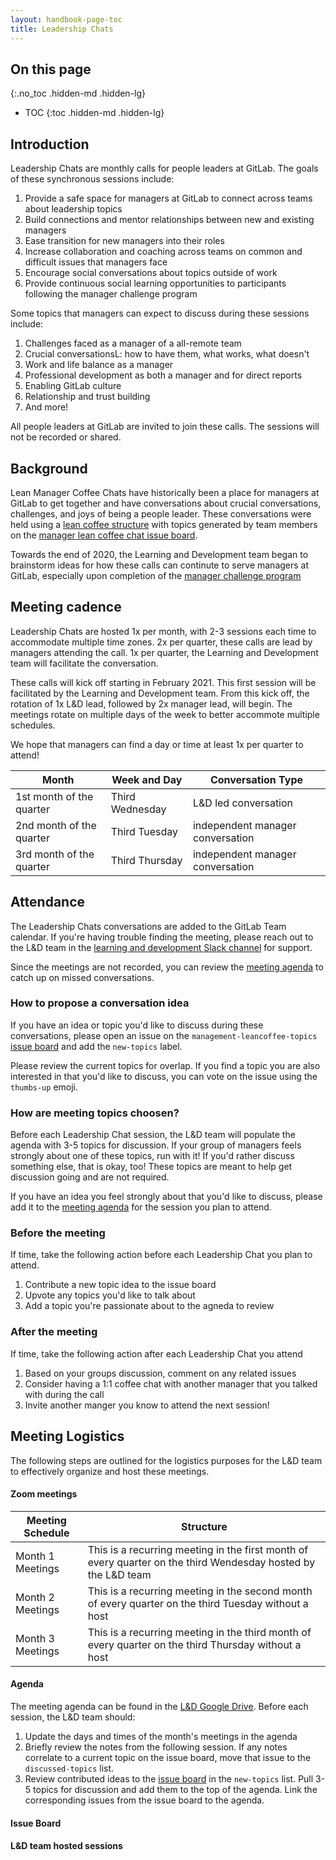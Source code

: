 ```yaml
---
layout: handbook-page-toc
title: Leadership Chats
---
```


## On this page
{:.no_toc .hidden-md .hidden-lg}

- TOC
{:toc .hidden-md .hidden-lg}

## Introduction

Leadership Chats are monthly calls for people leaders at GitLab. The goals of these synchronous sessions include:

1. Provide a safe space for managers at GitLab to connect across teams about leadership topics
1. Build connections and mentor relationships between new and existing managers
1. Ease transition for new managers into their roles
1. Increase collaboration and coaching across teams on common and difficult issues that managers face
1. Encourage social conversations about topics outside of work
1. Provide continuous social learning opportunities to participants following the manager challenge program

Some topics that managers can expect to discuss during these sessions include:

1. Challenges faced as a manager of a all-remote team
1. Crucial conversationsL: how to have them, what works, what doesn't
1. Work and life balance as a manager
1. Professional development as both a manager and for direct reports
1. Enabling GitLab culture
1. Relationship and trust building
1. And more!

All people leaders at GitLab are invited to join these calls. The sessions will not be recorded or shared.


## Background

Lean Manager Coffee Chats have historically been a place for managers at GitLab to get together and have conversations about crucial conversations, challenges, and joys of being a people leader. These conversations were held using a [lean coffee structure](https://theagileist.wordpress.com/2019/01/31/remote-retrospective-using-lean-coffee/) with topics generated by team members on the [manager lean coffee chat issue board](https://gitlab.com/gitlab-com/people-group/leaders-leancoffee-topics/-/boards/965643).

Towards the end of 2020, the Learning and Development team began to brainstorm ideas for how these calls can continute to serve managers at GitLab, especially upon completion of the [manager challenge program](/handbook/people-group/learning-and-development/manager-challenge)


## Meeting cadence

Leadership Chats are hosted 1x per month, with 2-3 sessions each time to accommodate multiple time zones. 2x per quarter, these calls are lead by managers attending the call. 1x per quarter, the Learning and Development team will facilitate the conversation.

These calls will kick off starting in February 2021. This first session will be facilitated by the Learning and Development team. From this kick off, the rotation of 1x L&D lead, followed by 2x manager lead, will begin. The meetings rotate on multiple days of the week to better accommote multiple schedules. 

We hope that managers can find a day or time at least 1x per quarter to attend!

| Month | Week and Day | Conversation Type |
| ----- | ----- | ----- |
| 1st month of the quarter | Third Wednesday | L&D led conversation |
| 2nd month of the quarter | Third Tuesday | independent manager conversation |
| 3rd month of the quarter | Third Thursday | independent manager conversation |


## Attendance

The Leadership Chats conversations are added to the GitLab Team calendar. If you're having trouble finding the meeting, please reach out to the L&D team in the [learning and development Slack channel](https://app.slack.com/client/T02592416/CMRAWQ97W) for support. 

Since the meetings are not recorded, you can review the [meeting agenda](https://docs.google.com/document/d/1Hq9CykJn3EvYI5XblntORSIaheCdmyqYsqiHdrlHbHE/edit) to catch up on missed conversations.

### How to propose a conversation idea

If you have an idea or topic you'd like to discuss during these conversations, please open an issue on the `management-leancoffee-topics` [issue board](https://gitlab.com/gitlab-com/people-group/leaders-leancoffee-topics/-/boards/965643) and add the `new-topics` label. 

Please review the current topics for overlap. If you find a topic you are also interested in that you'd like to discuss, you can vote on the issue using the `thumbs-up` emoji.

### How are meeting topics choosen?

Before each Leadership Chat session, the L&D team will populate the agenda with 3-5 topics for discussion. If your group of managers feels strongly about one of these topics, run with it! If you'd rather discuss something else, that is okay, too! These topics are meant to help get discussion going and are not required.

If you have an idea you feel strongly about that you'd like to discuss, please add it to the [meeting agenda](https://docs.google.com/document/d/1Hq9CykJn3EvYI5XblntORSIaheCdmyqYsqiHdrlHbHE/edit) for the session you plan to attend.

### Before the meeting

If time, take the following action before each Leadership Chat you plan to attend.

1. Contribute a new topic idea to the issue board
1. Upvote any topics you'd like to talk about
1. Add a topic you're passionate about to the agneda to review 

### After the meeting

If time, take the following action after each Leadership Chat you attend

1. Based on your groups discussion, comment on any related issues
1. Consider having a 1:1 coffee chat with another manager that you talked with during the call
1. Invite another manger you know to attend the next session!


## Meeting Logistics

The following steps are outlined for the logistics purposes for the L&D team to effectively organize and host these meetings.

#### Zoom meetings

| Meeting Schedule | Structure |
| ----- | ----- |
| Month 1 Meetings | This is a recurring meeting in the first month of every quarter on the third Wendesday hosted by the L&D team |
| Month 2 Meetings | This is a recurring meeting in the second month of every quarter on the third Tuesday without a host |
| Month 3 Meetings | This is a recurring meeting in the third month of every quarter on the third Thursday without a host |

#### Agenda

The meeting agenda can be found in the [L&D Google Drive](https://docs.google.com/document/d/1Hq9CykJn3EvYI5XblntORSIaheCdmyqYsqiHdrlHbHE/edit). Before each session, the L&D team should:

1. Update the days and times of the month's meetings in the agenda
1. Briefly review the notes from the following session. If any notes correlate to a current topic on the issue board, move that issue to the `discussed-topics` list.
1. Review contributed ideas to the [issue board](https://gitlab.com/gitlab-com/people-group/leaders-leancoffee-topics/-/boards/965643) in the `new-topics` list. Pull 3-5 topics for discussion and add them to the top of the agenda. Link the corresponding issues from the issue board to the agenda.


#### Issue Board

#### L&D team hosted sessions

